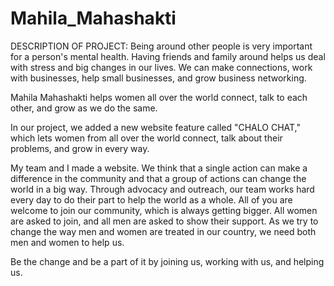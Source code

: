 # Mahila_Mahashakti

DESCRIPTION OF PROJECT: Being around other people is very important for a person's mental health. Having friends and family around helps us deal with stress and big changes in our lives. We can make connections, work with businesses, help small businesses, and grow business networking.

Mahila Mahashakti helps women all over the world connect, talk to each other, and grow as we do the same.


In our project, we added a new website feature called "CHALO CHAT," which lets women from all over the world connect, talk about their problems, and grow in every way.

My team and I made a website. We think that a single action can make a difference in the community and that a group of actions can change the world in a big way. Through advocacy and outreach, our team works hard every day to do their part to help the world as a whole.
All of you are welcome to join our community, which is always getting bigger.
All women are asked to join, and all men are asked to show their support.
As we try to change the way men and women are treated in our country, we need both men and women to help us.

Be the change and be a part of it by joining us, working with us, and helping us.
